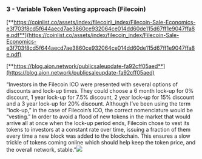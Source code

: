 ### **3 - Variable Token Vesting approach \(Filecoin\)**

[**https://coinlist.co/assets/index/filecoin\_index/Filecoin-Sale-Economics-e3f703f8cd5f644aecd7ae3860ce932064ce014dd60de115d67ff1e9047ffa8e.pdf**](https://coinlist.co/assets/index/filecoin_index/Filecoin-Sale-Economics-e3f703f8cd5f644aecd7ae3860ce932064ce014dd60de115d67ff1e9047ffa8e.pdf)

[**https://blog.aion.network/publicsaleupdate-fa92cff05aed**](https://blog.aion.network/publicsaleupdate-fa92cff05aed)

“Investors in the Filecoin ICO were presented with several options of discounts and lock-up times. They could choose a 6 month lock-up for 0% discount, 1 year lock-up for 7.5% discount, 2 year lock-up for 15% discount and a 3 year lock-up for 20% discount. Although I’ve been using the term “lock-up,” in the case of Filecoin’s ICO, the correct nomenclature would be “vesting.” In order to avoid a flood of new tokens in the market that would arrive all at once when the lock-up period ends, Filecoin chose to vest its tokens to investors at a constant rate over time, issuing a fraction of them every time a new block was added to the blockchain. This ensures a slow trickle of tokens coming online which should help keep the token price, and the overall network, stable.”![](https://lh5.googleusercontent.com/zEcV5YsuBETUYHH8lPB_yOJBnyazu-pZxK3tvhhJPPoroXdfHXHtzEcEmFYELbwmar3COLNFuDSn-ZnWFYOyrhbrpriIJj7zmHMAhQEDJ09uQsflaotoBtYRYJOx12kqDg)
